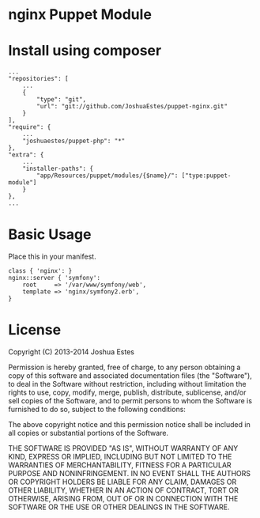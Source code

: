# nginx Puppet Module

# Install using composer

    ...
    "repositories": [
        ...
        {
            "type": "git",
            "url": "git://github.com/JoshuaEstes/puppet-nginx.git"
        }
    ],
    "require": {
        ...
        "joshuaestes/puppet-php": "*"
    },
    "extra": {
        ...
        "installer-paths": {
            "app/Resources/puppet/modules/{$name}/": ["type:puppet-module"]
        }
    },
    ...

# Basic Usage

Place this in your manifest.

    class { 'nginx': }
    nginx::server { 'symfony':
        root     => '/var/www/symfony/web',
        template => 'nginx/symfony2.erb',
    }

# License

Copyright (C) 2013-2014 Joshua Estes

Permission is hereby granted, free of charge, to any person obtaining a copy of
this software and associated documentation files (the "Software"), to deal in
the Software without restriction, including without limitation the rights to
use, copy, modify, merge, publish, distribute, sublicense, and/or sell copies
of the Software, and to permit persons to whom the Software is furnished to do
so, subject to the following conditions:

The above copyright notice and this permission notice shall be included in all
copies or substantial portions of the Software.

THE SOFTWARE IS PROVIDED "AS IS", WITHOUT WARRANTY OF ANY KIND, EXPRESS OR
IMPLIED, INCLUDING BUT NOT LIMITED TO THE WARRANTIES OF MERCHANTABILITY,
FITNESS FOR A PARTICULAR PURPOSE AND NONINFRINGEMENT. IN NO EVENT SHALL THE
AUTHORS OR COPYRIGHT HOLDERS BE LIABLE FOR ANY CLAIM, DAMAGES OR OTHER
LIABILITY, WHETHER IN AN ACTION OF CONTRACT, TORT OR OTHERWISE, ARISING
FROM, OUT OF OR IN CONNECTION WITH THE SOFTWARE OR THE USE OR OTHER
DEALINGS IN THE SOFTWARE.
